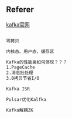 ## Referer

[kafka官网](https://kafka.apache.org/)

```markdown

零拷贝

内核态、用户态、缓存区

Kafka的性能高如何体现？？？
1.PageCache
2.消息批处理
3.0拷贝节省I/O

Kafka ISR

Pulsar优化Kalfka

Kafka解耦ZK



```



